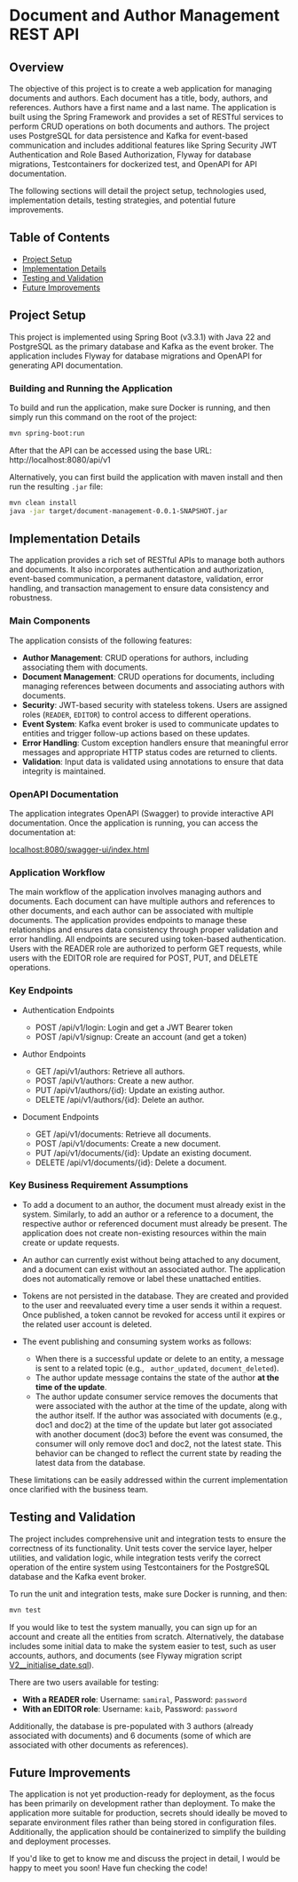 # Document and Author Management REST API

## Overview

The objective of this project is to create a web application for managing documents and authors. Each document has a
title, body, authors, and references. Authors have a first name and a last name. The application is built using the
Spring Framework and provides a set of RESTful services to perform CRUD operations on both documents and authors. The
project uses PostgreSQL for data persistence and Kafka for event-based communication and includes additional features
like Spring Security JWT Authentication and Role Based Authorization, Flyway for database migrations,
Testcontainers for dockerized test, and OpenAPI for API documentation.

The following sections will detail the project setup, technologies used, implementation details, testing strategies, and
potential future improvements.

## Table of Contents

- [Project Setup](#project-setup)
- [Implementation Details](#implementation-details)
- [Testing and Validation](#testing-and-validation)
- [Future Improvements](#future-improvements)

## Project Setup

This project is implemented using Spring Boot (v3.3.1) with Java 22 and PostgreSQL as the primary database and Kafka as
the event broker. The
application includes Flyway for database migrations and OpenAPI for generating API documentation.

### Building and Running the Application

To build and run the application, make sure Docker is running, and then simply run this command on the root of the
project:

```bash
mvn spring-boot:run
```

After that the API can be accessed using the base URL: http://localhost:8080/api/v1

Alternatively, you can first build the application with maven install and then run the resulting `.jar` file:

```bash
mvn clean install
java -jar target/document-management-0.0.1-SNAPSHOT.jar
```

## Implementation Details

The application provides a rich set of RESTful APIs to manage both authors and documents. It also incorporates
authentication and authorization, event-based communication, a permanent datastore, validation, error handling, and
transaction management to ensure data consistency and robustness.

### Main Components

The application consists of the following features:

- **Author Management**: CRUD operations for authors, including associating them with documents.
- **Document Management**: CRUD operations for documents, including managing references between documents and
  associating authors with documents.
- **Security**: JWT-based security with stateless tokens. Users are assigned roles (`READER`, `EDITOR`) to control
  access to different operations.
- **Event System**: Kafka event broker is used to communicate updates to entities and trigger follow-up actions based on
  these updates.
- **Error Handling**: Custom exception handlers ensure that meaningful error messages and appropriate HTTP status codes
  are returned to clients.
- **Validation**: Input data is validated using annotations to ensure that data integrity is maintained.

### OpenAPI Documentation

The application integrates OpenAPI (Swagger) to provide interactive API documentation. Once the application is running,
you can access the documentation at:

[localhost:8080/swagger-ui/index.html]()

### Application Workflow

The main workflow of the application involves managing authors and documents. Each document can have multiple authors
and references to other documents, and each author can be associated with multiple documents. The application provides
endpoints to manage these relationships and ensures data consistency through proper validation and error handling. All
endpoints are secured using token-based authentication. Users with the READER role are authorized to perform GET
requests, while users with the EDITOR role are required for POST, PUT, and DELETE operations.

### Key Endpoints

- Authentication Endpoints
    - POST /api/v1/login: Login and get a JWT Bearer token
    - POST /api/v1/signup: Create an account (and get a token)

- Author Endpoints
    - GET /api/v1/authors: Retrieve all authors.
    - POST /api/v1/authors: Create a new author.
    - PUT /api/v1/authors/{id}: Update an existing author.
    - DELETE /api/v1/authors/{id}: Delete an author.

- Document Endpoints
    - GET /api/v1/documents: Retrieve all documents.
    - POST /api/v1/documents: Create a new document.
    - PUT /api/v1/documents/{id}: Update an existing document.
    - DELETE /api/v1/documents/{id}: Delete a document.

### Key Business Requirement Assumptions

- To add a document to an author, the document must already exist in the system. Similarly, to add an author or a
  reference to a document, the respective author or referenced document must already be present. The application does
  not create non-existing resources within the main create or update requests.

- An author can currently exist without being attached to any document, and a document can exist without an associated
  author. The application does not automatically remove or label these unattached entities.

- Tokens are not persisted in the database. They are created and provided to the user and reevaluated every time a user
  sends it within a request. Once published, a token cannot be revoked for access until it expires or the related user
  account is deleted.

- The event publishing and consuming system works as follows:
    - When there is a successful update or delete to an entity, a message is sent to a related topic (e.g., `
      author_updated`, `document_deleted`).
    - The author update message contains the state of the author **at the time of the update**.
    - The author update consumer service removes the documents that were associated with the author at the time of the
      update, along with the author itself. If the author was associated with documents (e.g., doc1 and doc2) at the
      time of the update but later got associated with another document (doc3) before the event was consumed, the
      consumer will only remove doc1 and doc2, not the latest state. This behavior can be changed to reflect the current
      state by reading the latest data from the database.

These limitations can be easily addressed within the current implementation once clarified with the business team.

## Testing and Validation

The project includes comprehensive unit and integration tests to ensure the correctness of its functionality. Unit tests
cover the service layer, helper utilities, and validation logic, while integration tests verify the correct operation of
the entire system using Testcontainers for the PostgreSQL database and the Kafka event broker.

To run the unit and integration tests, make sure Docker is running, and then:

```bash
mvn test
```

If you would like to test the system manually, you can sign up for an account and create all the entities from scratch.
Alternatively, the database includes some initial data to make the system easier to test, such as user accounts,
authors, and documents (see Flyway migration
script [V2__initialise_date.sql](src/main/resources/db/migration/V2__initialise_data.sql)).

There are two users available for testing:

- **With a READER role**: Username: `samiral`, Password: `password`
- **With an EDITOR role**: Username: `kaib`, Password: `password`

Additionally, the database is pre-populated with 3 authors (already associated with documents) and 6 documents (some of
which are associated with other documents as references).

## Future Improvements

The application is not yet production-ready for deployment, as the focus has been primarily on development rather than
deployment. To make the application more suitable for production, secrets should ideally be moved to separate
environment files rather than being stored in configuration files. Additionally, the application should be containerized
to simplify the building and deployment processes.

If you'd like to get to know me and discuss the project in detail, I would be happy to meet you soon! Have fun checking
the code!
